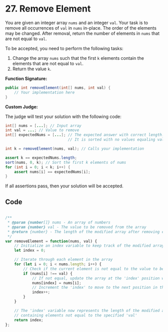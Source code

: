 # 27. Remove Element
You are given an integer array `nums` and an integer `val`. Your task is to remove all occurrences of `val` in `nums` in-place. The order of the elements may be changed. After removal, return the number of elements in `nums` that are not equal to `val`.

To be accepted, you need to perform the following tasks:

1. Change the array `nums` such that the first `k` elements contain the elements that are not equal to `val`.
2. Return the value `k`.

**Function Signature:**
```java
public int removeElement(int[] nums, int val) {
    // Your implementation here
}
```

**Custom Judge:**

The judge will test your solution with the following code:

```java
int[] nums = [...]; // Input array
int val = ...; // Value to remove
int[] expectedNums = [...]; // The expected answer with correct length.
                            // It is sorted with no values equaling val.

int k = removeElement(nums, val); // Calls your implementation

assert k == expectedNums.length;
sort(nums, 0, k); // Sort the first k elements of nums
for (int i = 0; i < k; i++) {
    assert nums[i] == expectedNums[i];
}
```

If all assertions pass, then your solution will be accepted.


## Code
```javascript

/**
 * @param {number[]} nums - An array of numbers
 * @param {number} val - The value to be removed from the array
 * @return {number} - The length of the modified array after removing elements equal to 'val'
 */
var removeElement = function(nums, val) {
    // Initialize an index variable to keep track of the modified array
    let index = 0;

    // Iterate through each element in the array
    for (let i = 0; i < nums.length; i++) {
        // Check if the current element is not equal to the value to be removed
        if (nums[i] !== val) {
            // If not equal, update the array at the 'index' position with the current element
            nums[index] = nums[i];
            // Increment the 'index' to move to the next position in the modified array
            index++;
        }
    }

    // The 'index' variable now represents the length of the modified array
    // containing elements not equal to the specified 'val'
    return index;
};

```